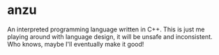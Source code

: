 # anzu
An interpreted programming language written in C++. This is just me playing around with language design, it will be unsafe and inconsistent. Who knows, maybe I'll eventually make it good!
